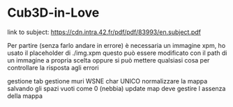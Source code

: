 # Cub3D-in-Love

link to subject: https://cdn.intra.42.fr/pdf/pdf/83993/en.subject.pdf

Per partire (senza farlo andare in errore) è necessaria un immagine xpm, ho usato il placeholder di ./img.xpm questo può essere
modificato con il path di un immagine a propria scelta oppure si può mettere qualsiasi cosa per controllare la risposta agli errori


gestione tab
gestione muri
WSNE char UNICO
normalizzare la mappa salvando gli spazi vuoti come 0 (nebbia)
update map deve gestire l assenza della mappa
